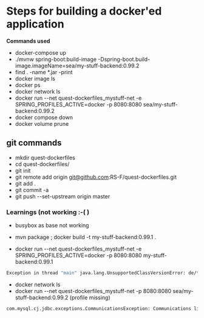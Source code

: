 # Steps for building a docker'ed application

**Commands used**

- docker-compose up
- ./mvnw spring-boot:build-image -Dspring-boot.build-image.imageName=sea/my-stuff-backend:0.99.2
- find . -name \*\.jar -print
- docker image ls
- docker ps
- docker network ls
- docker run --net quest-dockerfiles_mystuff-net -e SPRING_PROFILES_ACTIVE=docker -p 8080:8080 sea/my-stuff-backend:0.99.2
- docker compose down
- docker volume prune

## git commands

- mkdir quest-dockerfiles
- cd quest-dockerfiles/
- git init
- git remote add origin git@github.com:RS-F/quest-dockerfiles.git
- git add .
- git commit -a
- git push --set-upstream origin master

### Learnings (not working :-( )

- busybox as base not working

- mvn package ; docker build -t my-stuff-backend:0.99.1 .
- docker run --net quest-dockerfiles_mystuff-net -e SPRING_PROFILES_ACTIVE=docker -p 8080:8080 my-stuff-backend:0.99.1
```sh
Exception in thread "main" java.lang.UnsupportedClassVersionError: de/telekom/sea/mystuffbackend/MyStuffBackendApplication has been compiled by a more recent version of the Java Runtime (class file version 55.0), this version of the Java Runtime only recognizes class file versions up to 52.0
```


- docker network ls
- docker run --net quest-dockerfiles_mystuff-net -p 8080:8080 sea/my-stuff-backend:0.99.2
(profile missing)
```sh
com.mysql.cj.jdbc.exceptions.CommunicationsException: Communications link failure
```

